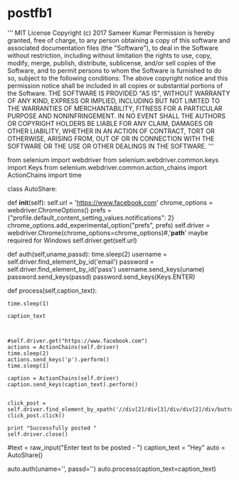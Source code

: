 # postfb1
''' MIT License Copyright (c) 2017 Sameer Kumar Permission is hereby granted, free of charge, to any person obtaining a copy of this software and associated documentation files (the "Software"), to deal in the Software without restriction, including without limitation the rights to use, copy, modify, merge, publish, distribute, sublicense, and/or sell copies of the Software, and to permit persons to whom the Software is furnished to do so, subject to the following conditions: The above copyright notice and this permission notice shall be included in all copies or substantial portions of the Software. THE SOFTWARE IS PROVIDED "AS IS", WITHOUT WARRANTY OF ANY KIND, EXPRESS OR IMPLIED, INCLUDING BUT NOT LIMITED TO THE WARRANTIES OF MERCHANTABILITY, FITNESS FOR A PARTICULAR PURPOSE AND NONINFRINGEMENT. IN NO EVENT SHALL THE AUTHORS OR COPYRIGHT HOLDERS BE LIABLE FOR ANY CLAIM, DAMAGES OR OTHER LIABILITY, WHETHER IN AN ACTION OF CONTRACT, TORT OR OTHERWISE, ARISING FROM, OUT OF OR IN CONNECTION WITH THE SOFTWARE OR THE USE OR OTHER DEALINGS IN THE SOFTWARE. '''

from selenium import webdriver from selenium.webdriver.common.keys import Keys from selenium.webdriver.common.action_chains import ActionChains import time

class AutoShare:

def __init__(self):
    self.url = 'https://www.facebook.com'
    chrome_options = webdriver.ChromeOptions()
    prefs = {"profile.default_content_setting_values.notifications": 2}
    chrome_options.add_experimental_option("prefs", prefs)
    self.driver = webdriver.Chrome(chrome_options=chrome_options)#,'__path__' maybe required for Windows
    self.driver.get(self.url)

def auth(self,uname,passd):
    time.sleep(2)
    username = self.driver.find_element_by_id('email')
    password = self.driver.find_element_by_id('pass')
    username.send_keys(uname)
    password.send_keys(passd)
    password.send_keys(Keys.ENTER)

def process(self,caption_text):

    time.sleep(1)

    caption_text



    #self.driver.get("https://www.facebook.com")
    actions = ActionChains(self.driver)
    time.sleep(2)
    actions.send_keys('p').perform()
    time.sleep(1)

    caption = ActionChains(self.driver)
    caption.send_keys(caption_text).perform()


    click_post = self.driver.find_element_by_xpath('//div[2]/div[3]/div/div[2]/div/button')
    click_post.click()

    print "Successfully posted "
    self.driver.close()
#text = raw_input("Enter text to be posted - ") caption_text = "Hey" auto = AutoShare()

auto.auth(uname='', passd='') auto.process(caption_text=caption_text)
